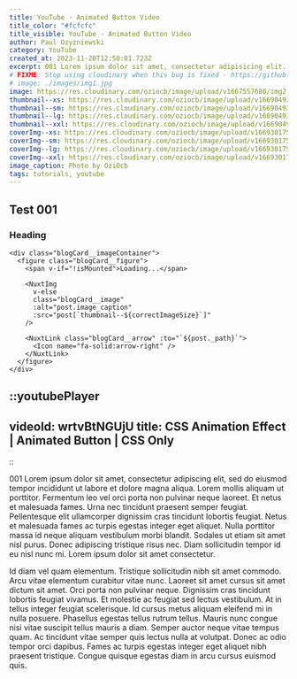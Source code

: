 ```yaml
---
title: YouTube - Animated Button Video
title_color: "#fcfcfc"
title_visible: YouTube - Animated Button Video
author: Paul Ozyzniewski
category: YouTube
created_at: 2023-11-20T12:50:01.723Z
excerpt: 001 Lorem ipsum dolor sit amet, consectetur adipisicing elit. Error doloremque omnis animi, eligendi magni a voluptatum, vitae, consequuntur rerum illum odit fugit assumenda rem dolores inventore iste reprehenderit maxime! Iusto.
# FIXME: Stop using cloudinary when this bug is fixed - https://github.com/nuxt/image/issues/638
# image: ./images/img1.jpg
image: https://res.cloudinary.com/oziocb/image/upload/v1667557680/img2.jpg
thumbnail--xs: https://res.cloudinary.com/oziocb/image/upload/v1669049332/thumbnail--xs.jpg
thumbnail--sm: https://res.cloudinary.com/oziocb/image/upload/v1669049331/thumbnail--sm.jpg
thumbnail--lg: https://res.cloudinary.com/oziocb/image/upload/v1669049331/thumbnail--lg.jpg
thumbnail--xxl: https://res.cloudinary.com/oziocb/image/upload/v1669049331/thumbnail--xxl.jpg
coverImg--xs: https://res.cloudinary.com/oziocb/image/upload/v1669301753/coverImg--xs.jpg
coverImg--sm: https://res.cloudinary.com/oziocb/image/upload/v1669301752/coverImg--sm.jpg
coverImg--lg: https://res.cloudinary.com/oziocb/image/upload/v1669301752/coverImg--lg.jpg
coverImg--xxl: https://res.cloudinary.com/oziocb/image/upload/v1669301753/coverImg--xxl.jpg
image_caption: Photo by OziOcb
tags: tutorials, youtube
---
```


## Test 001

### Heading

```vue-html [src/component.vue] {2-3}
<div class="blogCard__imageContainer">
  <figure class="blogCard__figure">
    <span v-if="!isMounted">Loading...</span>

    <NuxtImg
      v-else
      class="blogCard__image"
      :alt="post.image_caption"
      :src="post[`thumbnail--${correctImageSize}`]"
    />

    <NuxtLink class="blogCard__arrow" :to="`${post._path}`">
      <Icon name="fa-solid:arrow-right" />
    </NuxtLink>
  </figure>
</div>
```



::youtubePlayer
---
videoId: wrtvBtNGUjU
title: CSS Animation Effect | Animated Button | CSS Only
---
::




001 Lorem ipsum dolor sit amet, consectetur adipiscing elit, sed do eiusmod tempor incididunt ut labore et dolore magna aliqua. Lorem mollis aliquam ut porttitor. Fermentum leo vel orci porta non pulvinar neque laoreet. Et netus et malesuada fames. Urna nec tincidunt praesent semper feugiat. Pellentesque elit ullamcorper dignissim cras tincidunt lobortis feugiat. Netus et malesuada fames ac turpis egestas integer eget aliquet. Nulla porttitor massa id neque aliquam vestibulum morbi blandit. Sodales ut etiam sit amet nisl purus. Donec adipiscing tristique risus nec. Diam sollicitudin tempor id eu nisl nunc mi. Lorem ipsum dolor sit amet consectetur.

Id diam vel quam elementum. Tristique sollicitudin nibh sit amet commodo. Arcu vitae elementum curabitur vitae nunc. Laoreet sit amet cursus sit amet dictum sit amet. Orci porta non pulvinar neque. Dignissim cras tincidunt lobortis feugiat vivamus. Et molestie ac feugiat sed lectus vestibulum. At in tellus integer feugiat scelerisque. Id cursus metus aliquam eleifend mi in nulla posuere. Phasellus egestas tellus rutrum tellus. Mauris nunc congue nisi vitae suscipit tellus mauris a diam. Semper auctor neque vitae tempus quam. Ac tincidunt vitae semper quis lectus nulla at volutpat. Donec ac odio tempor orci dapibus. Fames ac turpis egestas integer eget aliquet nibh praesent tristique. Congue quisque egestas diam in arcu cursus euismod quis.
